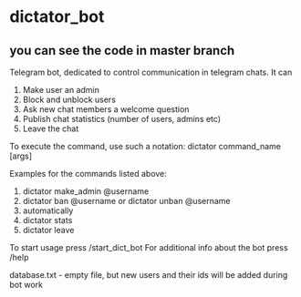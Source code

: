 # dictator_bot

## you can see the code in master branch ##

Telegram bot, dedicated to control communication in telegram chats. It can
1) Make user an admin
2) Block and unblock users
3) Ask new chat members a welcome question
4) Publish chat statistics (number of users, admins etc)
5) Leave the chat



To execute the command, use such a notation:
dictator command_name [args]

Examples for the commands listed above:
1) dictator make_admin @username
2) dictator ban @username    or    dictator unban @username
3) automatically
4) dictator stats
5) dictator leave

To start usage press /start_dict_bot
For additional info about the bot press /help

database.txt - empty file, but new users and their ids will be added during bot work
